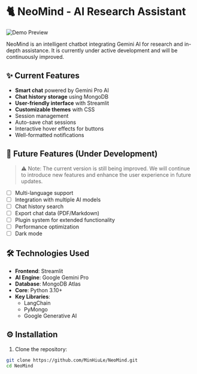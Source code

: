 # 🐈 NeoMind - AI Research Assistant  

![Demo Preview](https://via.placeholder.com/800x400.png?text=NeoMind+Demo+Preview)  

NeoMind is an intelligent chatbot integrating Gemini AI for research and in-depth assistance. It is currently under active development and will be continuously improved.  

## ✨ Current Features  

- **Smart chat** powered by Gemini Pro AI  
- **Chat history storage** using MongoDB  
- **User-friendly interface** with Streamlit  
- **Customizable themes** with CSS  
- Session management  
- Auto-save chat sessions  
- Interactive hover effects for buttons  
- Well-formatted notifications  

## 🚧 Future Features (Under Development)  

> ⚠️ Note: The current version is still being improved. We will continue to introduce new features and enhance the user experience in future updates.  

- [ ] Multi-language support  
- [ ] Integration with multiple AI models  
- [ ] Chat history search  
- [ ] Export chat data (PDF/Markdown)  
- [ ] Plugin system for extended functionality  
- [ ] Performance optimization  
- [ ] Dark mode  

## 🛠 Technologies Used  

- **Frontend**: Streamlit  
- **AI Engine**: Google Gemini Pro  
- **Database**: MongoDB Atlas  
- **Core**: Python 3.10+  
- **Key Libraries**:  
  - LangChain  
  - PyMongo  
  - Google Generative AI  

## ⚙️ Installation  

1. Clone the repository:  
```bash
git clone https://github.com/MinHiuLe/NeoMind.git
cd NeoMind
